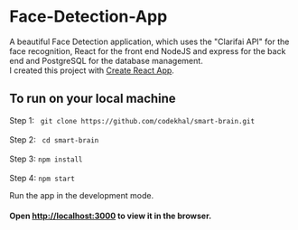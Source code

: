 # Face-Detection-App
A beautiful Face Detection application, which uses the "Clarifai API" for the face recognition, React for the front end NodeJS and express for the back end and PostgreSQL for the database management.
<br>
I created this project with [Create React App](https://github.com/facebook/create-react-app).

## To run on your local machine

Step 1: ` git clone https://github.com/codekhal/smart-brain.git`
<br> <br>
Step 2: ` cd smart-brain` 
<br> <br>
Step 3: `npm install`
<br> <br>
Step 4: `npm start`

Run the app in the development mode.
<br> 
#### Open [http://localhost:3000](http://localhost:3000) to view it in the browser.
